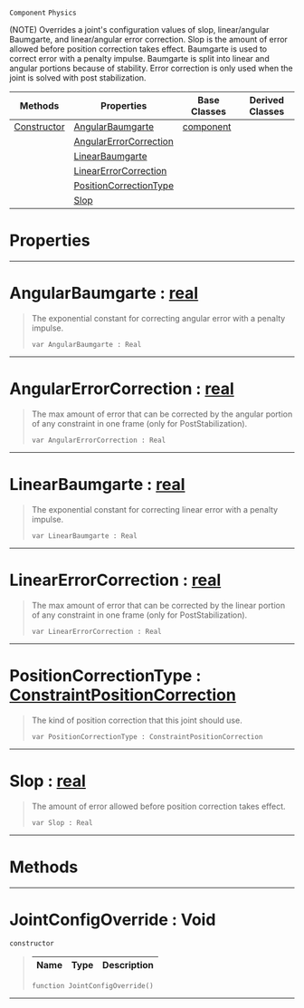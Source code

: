  `Component` `Physics`



(NOTE) Overrides a joint's configuration values of slop, linear/angular Baumgarte, and linear/angular error correction. Slop is the amount of error allowed before position correction takes effect. Baumgarte is used to correct error with a penalty impulse. Baumgarte is split into linear and angular portions because of stability. Error correction is only used when the joint is solved with post stabilization.

|Methods|Properties|Base Classes|Derived Classes|
|---|---|---|---|
|[ Constructor](https://plasmaengine.github.io/PlasmaDocs/Plasma1/C++/code_reference/class_reference/jointconfigoverride.markdown#jointconfigoverride-void)|[ AngularBaumgarte](https://plasmaengine.github.io/PlasmaDocs/Plasma1/C++/code_reference/class_reference/jointconfigoverride.markdown#angularbaumgarte-plasma-en)|[component](https://plasmaengine.github.io/PlasmaDocs/Plasma1/C++/code_reference/class_reference/component.markdown)| |
| |[ AngularErrorCorrection](https://plasmaengine.github.io/PlasmaDocs/Plasma1/C++/code_reference/class_reference/jointconfigoverride.markdown#angularerrorcorrection-z)| | |
| |[ LinearBaumgarte](https://plasmaengine.github.io/PlasmaDocs/Plasma1/C++/code_reference/class_reference/jointconfigoverride.markdown#linearbaumgarte-plasma-eng)| | |
| |[ LinearErrorCorrection](https://plasmaengine.github.io/PlasmaDocs/Plasma1/C++/code_reference/class_reference/jointconfigoverride.markdown#linearerrorcorrection-ze)| | |
| |[ PositionCorrectionType](https://plasmaengine.github.io/PlasmaDocs/Plasma1/C++/code_reference/class_reference/jointconfigoverride.markdown#positioncorrectiontype-z)| | |
| |[ Slop](https://plasmaengine.github.io/PlasmaDocs/Plasma1/C++/code_reference/class_reference/jointconfigoverride.markdown#slop-plasma-engine-documen)| | |


 #  Properties


---  
 #  AngularBaumgarte : [real](https://plasmaengine.github.io/PlasmaDocs/Plasma1/C++/code_reference/lightning_base_types/real.markdown)

> The exponential constant for correcting angular error with a penalty impulse.
> ``` lang=cpp, name=Lightning
> var AngularBaumgarte : Real


---  
 #  AngularErrorCorrection : [real](https://plasmaengine.github.io/PlasmaDocs/Plasma1/C++/code_reference/lightning_base_types/real.markdown)

> The max amount of error that can be corrected by the angular portion of any constraint in one frame (only for PostStabilization).
> ``` lang=cpp, name=Lightning
> var AngularErrorCorrection : Real


---  
 #  LinearBaumgarte : [real](https://plasmaengine.github.io/PlasmaDocs/Plasma1/C++/code_reference/lightning_base_types/real.markdown)

> The exponential constant for correcting linear error with a penalty impulse.
> ``` lang=cpp, name=Lightning
> var LinearBaumgarte : Real


---  
 #  LinearErrorCorrection : [real](https://plasmaengine.github.io/PlasmaDocs/Plasma1/C++/code_reference/lightning_base_types/real.markdown)

> The max amount of error that can be corrected by the linear portion of any constraint in one frame (only for PostStabilization).
> ``` lang=cpp, name=Lightning
> var LinearErrorCorrection : Real


---  
 #  PositionCorrectionType : [ConstraintPositionCorrection](https://plasmaengine.github.io/PlasmaDocs/Plasma1/C++/code_reference/enum_reference.markdown#constraintpositioncorrection)

> The kind of position correction that this joint should use.
> ``` lang=cpp, name=Lightning
> var PositionCorrectionType : ConstraintPositionCorrection


---  
 #  Slop : [real](https://plasmaengine.github.io/PlasmaDocs/Plasma1/C++/code_reference/lightning_base_types/real.markdown)

> The amount of error allowed before position correction takes effect.
> ``` lang=cpp, name=Lightning
> var Slop : Real


---  
 #  Methods


---  
 #  JointConfigOverride : Void

 `constructor`

> 
> |Name|Type|Description|
> |---|---|---|
> ``` lang=cpp, name=Lightning
> function JointConfigOverride()
> ``` 


---  
 

 